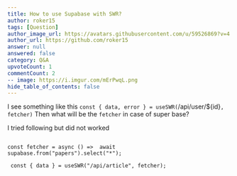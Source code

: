 ```yaml
---
title: How to use Supabase with SWR?
author: roker15
tags: [Question]
author_image_url: https://avatars.githubusercontent.com/u/59526869?v=4
author_url: https://github.com/roker15
answer: null
answered: false
category: Q&A
upvoteCount: 1
commentCount: 2
-- image: https://i.imgur.com/mErPwqL.png
hide_table_of_contents: false
---
```


I see something like this 
`const { data, error } = useSWR(`/api/user/${id}`, fetcher)`
Then what will be the `fetcher` in case of super base?

I tried following but did not worked 
```

const fetcher = async () =>  await supabase.from("papers").select("*");

 const { data } = useSWR("/api/article", fetcher);
```

